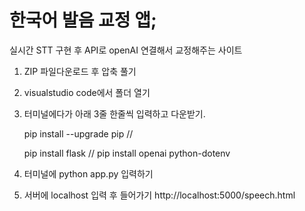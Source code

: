 # 한국어 발음 교정 앱;
실시간 STT 구현 후 API로 openAI 연결해서 교정해주는 사이트

1. ZIP 파일다운로드 후 압축 풀기
2. visualstudio code에서 폴더 열기
3. 터미널에다가 아래 3줄 한줄씩 입력하고 다운받기.
 
      pip install --upgrade pip //
   
      pip install flask //
      pip install openai python-dotenv
5. 터미널에 python app.py 입력하기
6. 서버에 localhost 입력 후 들어가기 http://localhost:5000/speech.html




